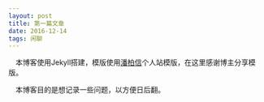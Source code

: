 ```yaml
---
layout: post
title: 第一篇文章
date: 2016-12-14 
tags: 闲聊   
---
```


　本博客使用Jekyll搭建，模版使用[潘柏信](http://baixin.io/)个人站模版，在这里感谢博主分享模版。

　本博客目的是想记录一些问题，以方便日后翻。










